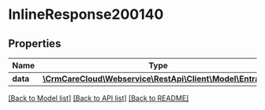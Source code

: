 # InlineResponse200140

## Properties
Name | Type | Description | Notes
------------ | ------------- | ------------- | -------------
**data** | [**\CrmCareCloud\Webservice\RestApi\Client\Model\Entrance**](Entrance.md) |  | [optional] 

[[Back to Model list]](../../README.md#documentation-for-models) [[Back to API list]](../../README.md#documentation-for-api-endpoints) [[Back to README]](../../README.md)

